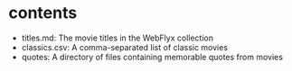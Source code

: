 # contents

* titles.md: The movie titles in the WebFlyx collection
* classics.csv: A comma-separated list of classic movies
* quotes: A directory of files containing memorable quotes from movies


